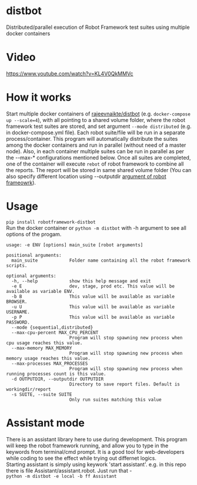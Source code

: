 # distbot
Distributed/parallel execution of Robot Framework test suites using multiple docker containers
# Video
https://www.youtube.com/watch?v=KL4V0QkMMVc
# How it works
Start multiple docker containers of <a href="https://hub.docker.com/r/rajeevnaikte/distbot">rajeevnaikte/distbot</a> (e.g. ```docker-compose up --scale=4```), with all pointing to a shared volume folder, where the robot framework test suites are stored, and set argument ```--mode distributed``` (e.g. in docker-compose.yml file). Each robot suite/file will be run in a separate process/container. This program will automatically distribute the suites among the docker containers and run in parallel (without need of a master node). Also, in each container multiple suites can be run in parallel as per the --max-* configurations mentioned below. Once all suites are completed, one of the container will execute ```rebot``` of robot framework to combine all the reports. The report will be stored in same shared volume folder (You can also specify different location using --outputdir <a href="http://robotframework.org/robotframework/latest/RobotFrameworkUserGuide.html#all-command-line-options">argument of robot frameowrk</a>).
# Usage
```pip install robotframework-distbot```<br/>
Run the docker container or ```python -m distbot``` with -h argument to see all options of the progam.<br/>
```
usage: -e ENV [options] main_suite [robot arguments]

positional arguments:
  main_suite            Folder name containing all the robot framework scripts.

optional arguments:
  -h, --help            show this help message and exit
  -e E                  dev, stage, prod etc. This value will be available as variable ENV.
  -b B                  This value will be available as variable BROWSER.
  -u U                  This value will be available as variable USERNAME.
  -p P                  This value will be available as variable PASSWORD.
  --mode {sequential,distributed}
  --max-cpu-percent MAX_CPU_PERCENT
                        Program will stop spawning new process when cpu usage reaches this value.
  --max-memory MAX_MEMORY
                        Program will stop spawning new process when memory usage reaches this value.
  --max-processes MAX_PROCESSES
                        Program will stop spawning new process when running processes count is this value.
  -d OUTPUTDIR, --outputdir OUTPUTDIR
                        Directory to save report files. Default is workingdir/report
  -s SUITE, --suite SUITE
                        Only run suites matching this value
```
# Assistant mode
There is an assistant library here to use during development. This program will keep the robot framework running, and allow you to type in the keywords from terminal/cmd prompt. It is a good tool for web-developers while coding to see the effect while trying out differnet logics.<br/>
Starting assistant is simply using keywork 'start assistant'. e.g. in this repo there is file Assistant/assistant.robot. Just run that - <br/>
```python -m distbot -e local -b ff Assistant```
